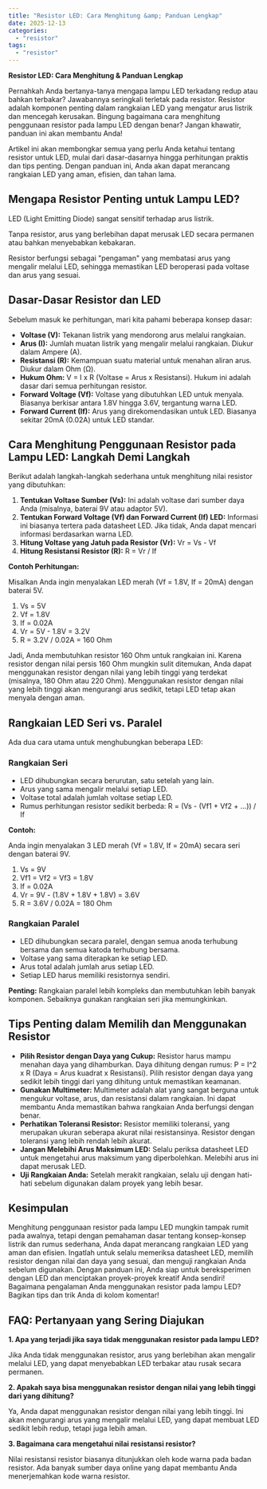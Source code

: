 ```yaml
---
title: "Resistor LED: Cara Menghitung &amp; Panduan Lengkap"
date: 2025-12-13
categories: 
  - "resistor"
tags: 
  - "resistor"
---
```


**Resistor LED: Cara Menghitung & Panduan Lengkap**

Pernahkah Anda bertanya-tanya mengapa lampu LED terkadang redup atau bahkan terbakar? Jawabannya seringkali terletak pada resistor. Resistor adalah komponen penting dalam rangkaian LED yang mengatur arus listrik dan mencegah kerusakan. Bingung bagaimana cara menghitung penggunaan resistor pada lampu LED dengan benar? Jangan khawatir, panduan ini akan membantu Anda!

Artikel ini akan membongkar semua yang perlu Anda ketahui tentang resistor untuk LED, mulai dari dasar-dasarnya hingga perhitungan praktis dan tips penting. Dengan panduan ini, Anda akan dapat merancang rangkaian LED yang aman, efisien, dan tahan lama.

## Mengapa Resistor Penting untuk Lampu LED?

LED (Light Emitting Diode) sangat sensitif terhadap arus listrik.

Tanpa resistor, arus yang berlebihan dapat merusak LED secara permanen atau bahkan menyebabkan kebakaran.

Resistor berfungsi sebagai "pengaman" yang membatasi arus yang mengalir melalui LED, sehingga memastikan LED beroperasi pada voltase dan arus yang sesuai.

## Dasar-Dasar Resistor dan LED

Sebelum masuk ke perhitungan, mari kita pahami beberapa konsep dasar:

- **Voltase (V):** Tekanan listrik yang mendorong arus melalui rangkaian.
- **Arus (I):** Jumlah muatan listrik yang mengalir melalui rangkaian. Diukur dalam Ampere (A).
- **Resistansi (R):** Kemampuan suatu material untuk menahan aliran arus. Diukur dalam Ohm (Ω).
- **Hukum Ohm:** V = I x R (Voltase = Arus x Resistansi). Hukum ini adalah dasar dari semua perhitungan resistor.
- **Forward Voltage (Vf):** Voltase yang dibutuhkan LED untuk menyala. Biasanya berkisar antara 1.8V hingga 3.6V, tergantung warna LED.
- **Forward Current (If):** Arus yang direkomendasikan untuk LED. Biasanya sekitar 20mA (0.02A) untuk LED standar.

## Cara Menghitung Penggunaan Resistor pada Lampu LED: Langkah Demi Langkah

Berikut adalah langkah-langkah sederhana untuk menghitung nilai resistor yang dibutuhkan:

1. **Tentukan Voltase Sumber (Vs):** Ini adalah voltase dari sumber daya Anda (misalnya, baterai 9V atau adaptor 5V).
2. **Tentukan Forward Voltage (Vf) dan Forward Current (If) LED:** Informasi ini biasanya tertera pada datasheet LED. Jika tidak, Anda dapat mencari informasi berdasarkan warna LED.
3. **Hitung Voltase yang Jatuh pada Resistor (Vr):** Vr = Vs - Vf
4. **Hitung Resistansi Resistor (R):** R = Vr / If

**Contoh Perhitungan:**

Misalkan Anda ingin menyalakan LED merah (Vf = 1.8V, If = 20mA) dengan baterai 5V.

1. Vs = 5V
2. Vf = 1.8V
3. If = 0.02A
4. Vr = 5V - 1.8V = 3.2V
5. R = 3.2V / 0.02A = 160 Ohm

Jadi, Anda membutuhkan resistor 160 Ohm untuk rangkaian ini. Karena resistor dengan nilai persis 160 Ohm mungkin sulit ditemukan, Anda dapat menggunakan resistor dengan nilai yang lebih tinggi yang terdekat (misalnya, 180 Ohm atau 220 Ohm). Menggunakan resistor dengan nilai yang lebih tinggi akan mengurangi arus sedikit, tetapi LED tetap akan menyala dengan aman.

## Rangkaian LED Seri vs. Paralel

Ada dua cara utama untuk menghubungkan beberapa LED:

### Rangkaian Seri

- LED dihubungkan secara berurutan, satu setelah yang lain.
- Arus yang sama mengalir melalui setiap LED.
- Voltase total adalah jumlah voltase setiap LED.
- Rumus perhitungan resistor sedikit berbeda: R = (Vs - (Vf1 + Vf2 + ...)) / If

**Contoh:**

Anda ingin menyalakan 3 LED merah (Vf = 1.8V, If = 20mA) secara seri dengan baterai 9V.

1. Vs = 9V
2. Vf1 = Vf2 = Vf3 = 1.8V
3. If = 0.02A
4. Vr = 9V - (1.8V + 1.8V + 1.8V) = 3.6V
5. R = 3.6V / 0.02A = 180 Ohm

### Rangkaian Paralel

- LED dihubungkan secara paralel, dengan semua anoda terhubung bersama dan semua katoda terhubung bersama.
- Voltase yang sama diterapkan ke setiap LED.
- Arus total adalah jumlah arus setiap LED.
- Setiap LED harus memiliki resistornya sendiri.

**Penting:** Rangkaian paralel lebih kompleks dan membutuhkan lebih banyak komponen. Sebaiknya gunakan rangkaian seri jika memungkinkan.

## Tips Penting dalam Memilih dan Menggunakan Resistor

- **Pilih Resistor dengan Daya yang Cukup:** Resistor harus mampu menahan daya yang dihamburkan. Daya dihitung dengan rumus: P = I^2 x R (Daya = Arus kuadrat x Resistansi). Pilih resistor dengan daya yang sedikit lebih tinggi dari yang dihitung untuk memastikan keamanan.
- **Gunakan Multimeter:** Multimeter adalah alat yang sangat berguna untuk mengukur voltase, arus, dan resistansi dalam rangkaian. Ini dapat membantu Anda memastikan bahwa rangkaian Anda berfungsi dengan benar.
- **Perhatikan Toleransi Resistor:** Resistor memiliki toleransi, yang merupakan ukuran seberapa akurat nilai resistansinya. Resistor dengan toleransi yang lebih rendah lebih akurat.
- **Jangan Melebihi Arus Maksimum LED:** Selalu periksa datasheet LED untuk mengetahui arus maksimum yang diperbolehkan. Melebihi arus ini dapat merusak LED.
- **Uji Rangkaian Anda:** Setelah merakit rangkaian, selalu uji dengan hati-hati sebelum digunakan dalam proyek yang lebih besar.

## Kesimpulan

Menghitung penggunaan resistor pada lampu LED mungkin tampak rumit pada awalnya, tetapi dengan pemahaman dasar tentang konsep-konsep listrik dan rumus sederhana, Anda dapat merancang rangkaian LED yang aman dan efisien. Ingatlah untuk selalu memeriksa datasheet LED, memilih resistor dengan nilai dan daya yang sesuai, dan menguji rangkaian Anda sebelum digunakan. Dengan panduan ini, Anda siap untuk bereksperimen dengan LED dan menciptakan proyek-proyek kreatif Anda sendiri! Bagaimana pengalaman Anda menggunakan resistor pada lampu LED? Bagikan tips dan trik Anda di kolom komentar!

## FAQ: Pertanyaan yang Sering Diajukan

**1\. Apa yang terjadi jika saya tidak menggunakan resistor pada lampu LED?**

Jika Anda tidak menggunakan resistor, arus yang berlebihan akan mengalir melalui LED, yang dapat menyebabkan LED terbakar atau rusak secara permanen.

**2\. Apakah saya bisa menggunakan resistor dengan nilai yang lebih tinggi dari yang dihitung?**

Ya, Anda dapat menggunakan resistor dengan nilai yang lebih tinggi. Ini akan mengurangi arus yang mengalir melalui LED, yang dapat membuat LED sedikit lebih redup, tetapi juga lebih aman.

**3\. Bagaimana cara mengetahui nilai resistansi resistor?**

Nilai resistansi resistor biasanya ditunjukkan oleh kode warna pada badan resistor. Ada banyak sumber daya online yang dapat membantu Anda menerjemahkan kode warna resistor.
